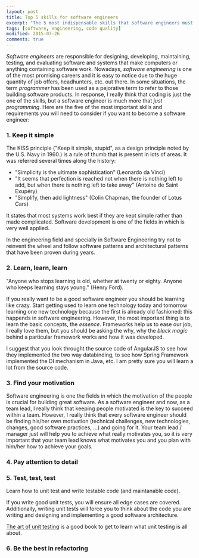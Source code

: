 ```yaml
---
layout: post
title: Top 5 skills for software engineers
excerpt: "The 5 most indispensable skills that software engineers must have."
tags: [software, engineering, code quality]
modified: 2015-07-26
comments: true
---
```


*Software engineers* are responsible for designing, developing, maintaining, testing, and evaluating software and systems that make computers or anything containing software work. Nowadays, *software engineering* is one of the most promising careers and it is easy to notice due to the huge quantity of job offers, headhunters, etc. out there. In some situations, the term *programmer* has been used as a pejorative term to refer to those building software products. In response, I really think that coding is just the one of the skills, but a software engineer is much more that *just programming*.
Here are the five of the most important skills and requirements you will need to consider if you want to become a software engineer:

### 1. Keep it simple
The KISS principle ("Keep it simple, stupid", as a design principle noted by the U.S. Navy in 1960.) is a rule of thumb that is present in lots of areas. It was referred several times along the history: 

- "Simplicity is the ultimate sophistication" (Leonardo da Vinci)
- "It seems that perfection is reached not when there is nothing left to add, but when there is nothing left to take away" (Antoine de Saint Exupéry)
- "Simplify, then add lightness" (Colin Chapman, the founder of Lotus Cars)

It states that most systems work best if they are kept simple rather than made complicated. Software development is one of the fields in which is very well applied.

In the engineering field and specially in Software Engineering try not to reinvent the wheel and follow software patterns and architectural patterns that have been proven during years. 

### 2. Learn, learn, learn
"Anyone who stops learning is old, whether at twenty or eighty. Anyone who keeps learning stays young." (Henry Ford). 

If you really want to be a good software engineer you should be learning like crazy. Start getting used to learn one technology today and tomorrow learning one new technology because the first is already old fashioned: this happends in software engineering. However, the most important thing is to learn the basic concepts, the _essence_. Frameworks help us to ease our job, I really love them, but you should be asking the why, why the _black magic_ behind a particular framework works and how it was developed. 

I suggest that you look throught the source code of AngularJS to see how they implemented the two way databinding, to see how Spring Framework implemented the DI mechanism in Java, etc. I am pretty sure you will learn a lot from the source code. 

### 3. Find your motivation
Software engineering is one the fields in which the motivation of the people is crucial for building great software. As a software engineer and now, as a team lead, I really think that keeping people motivated is the key to succeed within a team. However, I really think that every software engineer should be finding his/her own motivation (technical challenges, new technologies, changes, good software practices, ...) and going for it. Your team lead / manager just will help you to achieve what really motivates you, so it is  very important that your team lead knows what motivates you and you plan with him/her how to achieve your goals.

### 4. Pay attention to detail


### 5. Test, test, test
Learn how to unit test and write testable code (and maintanable code).

If you write good unit tests, you will ensure all edge cases are covered. Additionally, writing unit tests will force you to think about the code you are writing and designing and implementing a good software architecture.

[The art of unit testing](http://artofunittesting.com/) is a good book to get to learn what unit testing is all about.

### 6. Be the best in refactoring



